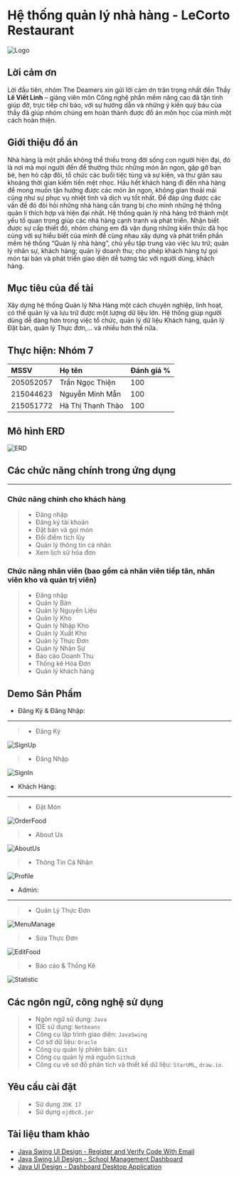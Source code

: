 ﻿# Hệ thống quản lý nhà hàng - LeCorto Restaurant

![Logo](./src/Icons/logo_login.png)

## Lời cảm ơn

Lời đầu tiên, nhóm The Deamers xin gửi lời cảm ơn trân trọng nhất đến Thầy **Lê Viết Linh** – giảng viên môn Công nghệ phần mềm nâng cao đã tận tình giúp đỡ, trực tiếp chỉ bảo, với sự hướng dẫn và những ý kiến quý báu của thầy đã giúp nhóm chúng em hoàn thành được đồ án môn học của mình một cách hoàn thiện.

## Giới thiệu đồ án

Nhà hàng là một phần không thể thiếu trong đời sống con người hiện đại, đó là nơi mà mọi người đến để thưởng thức những món ăn ngon, gặp gỡ bạn bè, hẹn hò cặp đôi, tổ chức các buổi tiệc tùng và sự kiện, và thư giãn sau khoảng thời gian kiếm tiền mệt nhọc. Hầu hết khách hàng đi đến nhà hàng để mong muốn tận hưởng được các món ăn ngon, không gian thoải mái cũng như sự phục vụ nhiệt tình và dịch vụ tốt nhất. Để đáp ứng được các vấn đề đó đòi hỏi những nhà hàng cần trang bị cho mình những hệ thống quản lí thích hợp và hiện đại nhất. Hệ thống quản lý nhà hàng trở thành một yếu tố quan trọng giúp các nhà hàng cạnh tranh và phát triển.  Nhận biết được sự cấp thiết đó, nhóm chúng em đã vận dụng những kiến thức đã học cùng với sự hiểu biết của mình để cùng nhau xây dựng và phát triển phần mềm hệ thống “Quản lý nhà hàng”, chủ yếu tập trung vào việc lưu trữ; quản lý nhân sự, khách hàng; quản lý doanh thu; cho phép khách hàng tự gọi món tại bàn và phát triển giao diện dễ tương tác với người dùng, khách hàng.

## Mục tiêu của đề tài
Xây dựng hệ thống Quản lý Nhà Hàng một cách chuyên nghiệp, linh hoạt, có thể quản lý và lưu trữ được một lượng dữ liệu lớn. Hệ thống giúp người dùng dễ dàng hơn trong việc tổ chức, quản lý dữ liệu Khách hàng, quản lý Đặt bàn, quản lý Thực đơn,… và nhiều hơn thế nữa.

## Thực hiện: Nhóm 7

| MSSV | Họ tên | Đánh giá %|
| :-------- | :------- |:-------|
| 205052057 | Trần Ngọc Thiện |100|
| 215044623 | Nguyễn Minh Mẫn |100|
| 215051772 | Hà Thị Thanh Thảo |100|
 

## Mô hình ERD

![ERD](./src/Icons/ERD.png "ERD")

## Các chức năng chính trong ứng dụng
----------------
### Chức năng chính cho khách hàng
> * Đăng nhập
> * Đăng ký tài khoản
> * Đặt bàn và gọi món
> * Đổi điểm tích lũy
> * Quản lý thông tin cá nhân 
> * Xem lịch sử hóa đơn

### Chức năng nhân viên (bao gồm cả nhân viên tiếp tân, nhân viên kho và quản trị viên)
>*  Đăng nhập
>*	Quản lý Bàn
>*	Quản lý Nguyên Liệu
>*	Quản lý Kho
>*	Quản lý Nhập Kho
>*	Quản lý Xuất Kho
>*	Quản lý Thực Đơn
>*	Quản lý Nhân Sự
>*	Báo cáo Doanh Thu
>*	Thống kê Hóa Đơn
>*	Quản lý khách hàng

## Demo Sản Phẩm
-  Đăng Ký & Đăng Nhập:
----------------
>* Đăng Ký

![SignUp](./src/Demo/SignUp.png)

>* Đăng Nhập

![SignIn](./src/Demo/SignIn.png)

-  Khách Hàng:
----------------
>* Đặt Món

![OrderFood](./src/Demo/Customer/OrderFood.png)

>* About Us

![AboutUs](./src/Demo/Customer/AboutUs.png)

>* Thông Tin Cá Nhân

![Profile](./src/Demo/Customer/Profile.png)

-  Admin:
----------------
>* Quản Lý Thực Đơn

![MenuManage](./src/Demo/Admin/Manage_Food.png)  

>* Sửa Thực Đơn

![EditFood](./src/Demo/Admin/Edit_Food.png)

>* Báo cáo & Thống Kê

![Statistic](./src/Demo/Admin/Statistic.png)

## Các ngôn ngữ, công nghệ sử dụng
> * Ngôn ngữ sử dụng: `Java`
> * IDE sử dụng: `Netbeans`
> * Công cụ lập trình giao diện: `JavaSwing`
> * Cơ sở dữ liệu: `Oracle`
> * Công cụ quản lý phiên bản: `Git`
>* Công cụ quản lý mã nguồn `Github`
>* ­Công cụ vẽ sơ đồ phân tích và thiết kế dữ liệu: `StarUML`, `draw.io`.

## Yêu cầu cài đặt
> * Sử dụng `JDK 17`
> * Sử dụng `ojdbc8.jar`

## Tài liệu tham khảo

 - [Java Swing UI Design - Register and Verify Code With Email](https://github.com/DJ-Raven/java-swing-login-ui-001)
 - [Java Swing UI Design - School Management Dashboard](https://github.com/DJ-Raven/java-swing-school-management-dashboard)
 - [Java UI Design - Dashboard Desktop Application](https://github.com/DJ-Raven/java-ui-dashboard-008)

